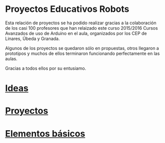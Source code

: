 # Proyectos Educativos Robots

Esta relación de proyectos se ha podido realizar gracias a la colaboración de los casi 100 profesores que han relaizado este curso 2015/2016 Cursos Avanzados de uso de Arduino en el aula, organizados por los CEP de Linares, Úbeda y Granada.

Algunos de los proyectos se quedaron sólo en propuestas, otros llegaron a prototipos y muchos de ellos terminaron funcionando perfectamente en las aulas.

Gracias a todos ellos por su entusiamo.

# [Ideas](./ideas.md)

# [Proyectos](./proyectos.md)

# [Elementos básicos](https://github.com/javacasm/Robotica-Educativa-Arduino-y-3D/blob/master/proyectos/comunes.md)
